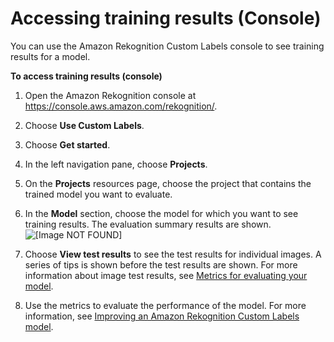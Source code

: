 # Accessing training results \(Console\)<a name="tr-console"></a>

You can use the Amazon Rekognition Custom Labels console to see training results for a model\.

**To access training results \(console\)**

1. Open the Amazon Rekognition console at [https://console\.aws\.amazon\.com/rekognition/](https://console.aws.amazon.com/rekognition/)\.

1. Choose **Use Custom Labels**\.

1. Choose **Get started**\. 

1. In the left navigation pane, choose **Projects**\.

1. On the **Projects** resources page, choose the project that contains the trained model you want to evaluate\.

1. In the **Model** section, choose the model for which you want to see training results\. The evaluation summary results are shown\.   
![\[Image NOT FOUND\]](http://docs.aws.amazon.com/rekognition/latest/customlabels-dg/images/evaluation-results.png)

1. Choose **View test results** to see the test results for individual images\. A series of tips is shown before the test results are shown\. For more information about image test results, see [Metrics for evaluating your model](tr-metrics-use.md)\.

1. Use the metrics to evaluate the performance of the model\. For more information, see [Improving an Amazon Rekognition Custom Labels model](tr-improve-model.md)\.
